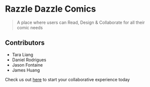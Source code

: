 Razzle Dazzle Comics
====================

> A place where users can Read, Design & Collaborate for all their comic needs

## Contributors ##
  * Tara Liang
  * Daniel Rodrigues
  * Jason Fontaine
  * James Huang
  
  
  Check us out [here](http://razzledazzlecomics.appspot.com/) to start your collaborative experience today
